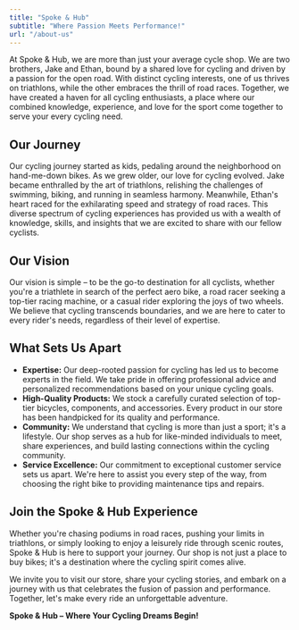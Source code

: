 ```yaml
---
title: "Spoke & Hub" 
subtitle: "Where Passion Meets Performance!" 
url: "/about-us"
---
```


At Spoke & Hub, we are more than just your average cycle shop. We are two brothers, Jake and Ethan, bound by a shared love for cycling and driven by a passion for the open road. With distinct cycling interests, one of us thrives on triathlons, while the other embraces the thrill of road races. Together, we have created a haven for all cycling enthusiasts, a place where our combined knowledge, experience, and love for the sport come together to serve your every cycling need.

## Our Journey

Our cycling journey started as kids, pedaling around the neighborhood on hand-me-down bikes. As we grew older, our love for cycling evolved. Jake became enthralled by the art of triathlons, relishing the challenges of swimming, biking, and running in seamless harmony. Meanwhile, Ethan's heart raced for the exhilarating speed and strategy of road races. This diverse spectrum of cycling experiences has provided us with a wealth of knowledge, skills, and insights that we are excited to share with our fellow cyclists.

## Our Vision

Our vision is simple – to be the go-to destination for all cyclists, whether you're a triathlete in search of the perfect aero bike, a road racer seeking a top-tier racing machine, or a casual rider exploring the joys of two wheels. We believe that cycling transcends boundaries, and we are here to cater to every rider's needs, regardless of their level of expertise.

## What Sets Us Apart

* **Expertise:** Our deep-rooted passion for cycling has led us to become experts in the field. We take pride in offering professional advice and personalized recommendations based on your unique cycling goals.
* **High-Quality Products:** We stock a carefully curated selection of top-tier bicycles, components, and accessories. Every product in our store has been handpicked for its quality and performance.
* **Community:** We understand that cycling is more than just a sport; it's a lifestyle. Our shop serves as a hub for like-minded individuals to meet, share experiences, and build lasting connections within the cycling community.
* **Service Excellence:** Our commitment to exceptional customer service sets us apart. We're here to assist you every step of the way, from choosing the right bike to providing maintenance tips and repairs.

## Join the Spoke & Hub Experience

Whether you're chasing podiums in road races, pushing your limits in triathlons, or simply looking to enjoy a leisurely ride through scenic routes, Spoke & Hub is here to support your journey. Our shop is not just a place to buy bikes; it's a destination where the cycling spirit comes alive.

We invite you to visit our store, share your cycling stories, and embark on a journey with us that celebrates the fusion of passion and performance. Together, let's make every ride an unforgettable adventure.

**Spoke & Hub – Where Your Cycling Dreams Begin!**
